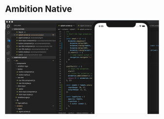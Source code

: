 # Ambition Native

![ambition gif](https://raw.githubusercontent.com/jabney/ambition-native/master/meta/images/ambition.gif "Ambition Native")
